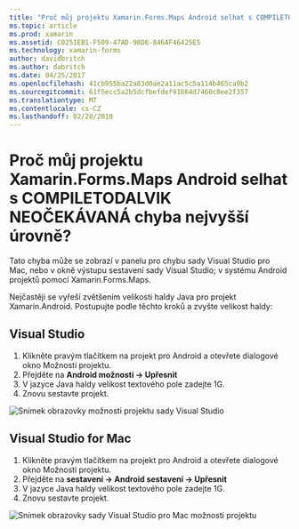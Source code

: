 ```yaml
---
title: "Proč můj projektu Xamarin.Forms.Maps Android selhat s COMPILETODALVIK NEOČEKÁVANÁ chyba nejvyšší úrovně?"
ms.topic: article
ms.prod: xamarin
ms.assetid: C0251EB1-F509-47AD-98D6-846AF46425E5
ms.technology: xamarin-forms
author: davidbritch
ms.author: dabritch
ms.date: 04/25/2017
ms.openlocfilehash: 41cb955ba22a83d0ae2a11ac5c5a114b465ca9b2
ms.sourcegitcommit: 61f5ecc5a2b5dcfbefdef91664d7460c0ee2f357
ms.translationtype: MT
ms.contentlocale: cs-CZ
ms.lasthandoff: 02/28/2018
---
```

# <a name="why-does-my-xamarinformsmaps-android-project-fail-with-compiletodalvik-unexpected-top-level-error"></a>Proč můj projektu Xamarin.Forms.Maps Android selhat s COMPILETODALVIK NEOČEKÁVANÁ chyba nejvyšší úrovně?

Tato chyba může se zobrazí v panelu pro chybu sady Visual Studio pro Mac, nebo v okně výstupu sestavení sady Visual Studio; v systému Android projektů pomocí Xamarin.Forms.Maps.

Nejčastěji se vyřeší zvětšením velikosti haldy Java pro projekt Xamarin.Android. Postupujte podle těchto kroků a zvyšte velikost haldy:

## <a name="visual-studio"></a>Visual Studio

1. Klikněte pravým tlačítkem na projekt pro Android a otevřete dialogové okno Možnosti projektu.
2. Přejděte na **Android možnosti -> Upřesnit**
3. V jazyce Java haldy velikost textového pole zadejte 1G.
4. Znovu sestavte projekt.

![Snímek obrazovky možnosti projektu sady Visual Studio](maps-compiletodalvik-error-images/vsjavaheap.png "Android sestavení možnosti v sadě Visual Studio")

## <a name="visual-studio-for-mac"></a>Visual Studio for Mac

1.  Klikněte pravým tlačítkem na projekt pro Android a otevřete dialogové okno Možnosti projektu.
2.  Přejděte na **sestavení -> Android sestavení -> Upřesnit**
3.  V jazyce Java haldy velikost textového pole zadejte 1G.
4.  Znovu sestavte projekt.  

![Snímek obrazovky sady Visual Studio pro Mac možnosti projektu](maps-compiletodalvik-error-images/xsjavaheap.png "Android možnosti v sadě Visual Studio pro Mac sestavení")

